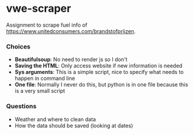 # vwe-scraper

Assignment to scrape fuel info of https://www.unitedconsumers.com/brandstofprijzen.

### Choices
- **Beautifulsoup**: No need to render js so I don't
- **Saving the HTML**: Only access website if new information is needed
- **Sys arguments**: This is a simple script, nice to specify what needs to happen in command line
- **One file**: Normally I never do this, but python is in one file because this is a very small script

### Questions
- Weather and where to clean data
- How the data should be saved (looking at dates)